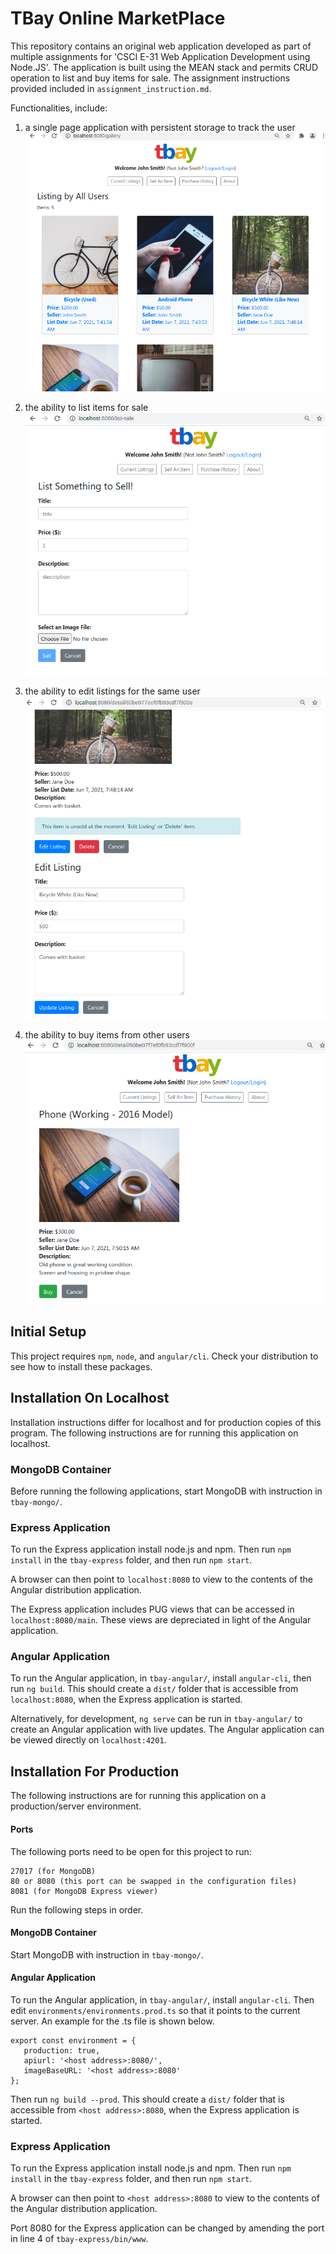# TBay Online MarketPlace

This repository contains an original web application developed as part of multiple assignments for 'CSCI E-31 Web Application Development using Node.JS'.  The application is built using  the MEAN stack and permits CRUD operation to list and buy items for sale.  The assignment instructions provided included in `assignment_instruction.md`.

Functionalities, include:

1. a single page application with persistent storage to track the user
    ![home-screen](./assets/home-screen.png)

2. the ability to list items for sale
    ![for-sale](./assets/for-sale.png)

3. the ability to edit listings for the same user
    ![edit-listing](./assets/edit-listing.png)

4. the ability to buy items from other users
    ![mock-buy](./assets/mock-buy.png)

## Initial Setup

This project requires `npm`, `node`, and `angular/cli`.  Check your distribution to see how to install these packages.


## Installation On Localhost

Installation instructions differ for localhost and for production copies of this program.  The following instructions are for running this application on localhost.

### MongoDB Container
Before running the following applications, start MongoDB with instruction in `tbay-mongo/`.

### Express Application
To run the Express application install node.js and npm.  Then run `npm install` in the `tbay-express` folder, and then run `npm start`.

A browser can then point to `localhost:8080` to view to the contents of the Angular distribution application.

The Express application includes PUG views that can be accessed in `localhost:8080/main`.  These views are depreciated in light of the Angular application.

### Angular Application
To run the Angular application, in `tbay-angular/`, install `angular-cli`, then run `ng build`.  This should create a `dist/` folder that is accessible from `localhost:8080`, when the Express application is started.

Alternatively, for development, `ng serve` can be run in `tbay-angular/` to create an Angular application with live updates.  The Angular application can be viewed directly on `localhost:4201`.

## Installation For Production
The following instructions are for running this application on a production/server environment.

#### Ports

The following ports need to be open for this project to run:

```
27017 (for MongoDB)
80 or 8080 (this port can be swapped in the configuration files)
8081 (for MongoDB Express viewer)
```

Run the following steps in order.

#### MongoDB Container

Start MongoDB with instruction in `tbay-mongo/`.

#### Angular Application
To run the Angular application, in `tbay-angular/`, install `angular-cli`.  Then edit `environments/environments.prod.ts` so that it points to the current server.  An example for the .ts file is shown below.

```
export const environment = {                                                     
   production: true,                                                              
   apiurl: '<host address>:8080/',                                          
   imageBaseURL: '<host address>:8080'                                      
};
```

Then run `ng build --prod`.  This should create a `dist/` folder that is accessible from `<host address>:8080`, when the Express application is started.

### Express Application
To run the Express application install node.js and npm.  Then run `npm install` in the `tbay-express` folder, and then run `npm start`.

A browser can then point to `<host address>:8080` to view to the contents of the Angular distribution application.

Port 8080 for the Express application can be changed by amending the port in line 4 of `tbay-express/bin/www`.
